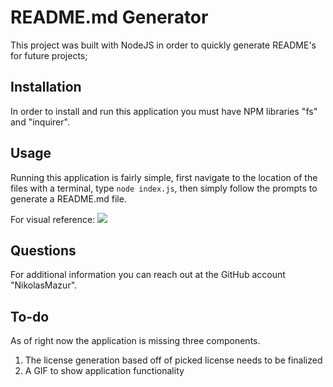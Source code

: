 # README.md Generator
This project was built with NodeJS in order to quickly generate README's for future projects; 

## Installation
In order to install and run this application you must have NPM libraries "fs" and "inquirer".

## Usage
Running this application is fairly simple, first navigate to the location of the files with a terminal, type `node index.js`, then simply follow the prompts to generate a README.md file.

For visual reference: ![](./assets/placeholder.gif)

## Questions
For additional information you can reach out at the GitHub account "NikolasMazur".

## To-do
As of right now the application is missing three components.
1. The license generation based off of picked license needs to be finalized
2. A GIF to show application functionality